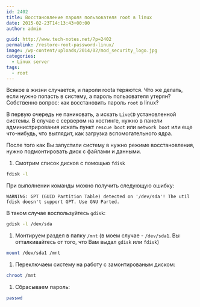 ```yaml
---
id: 2402
title: Восстановление пароля пользователя root в linux
date: 2015-02-23T14:13:43+00:00
author: admin

guid: http://www.tech-notes.net/?p=2402
permalink: /restore-root-password-linux/
image: /wp-content/uploads/2014/02/mod_security_logo.jpg
categories:
  - Linux server
tags:
  - root
---
```

Всякое в жизни случается, и пароли rootа теряются. Что же делать, если нужно попасть в систему, а пароль пользователя утерян?
Собственно вопрос: как восстановить пароль `root` в linux?

В первую очередь не паниковать, а искать `LiveCD` установленной системы. В случае с сервером на хостинге, нужно в панели администрирования искать пункт `rescue boot` или `network boot` или еще что-нибудь, что выглядит, как загрузка вспомогательного ядра.

После того как Вы запустили систему в нужно режиме восстановления, нужно подмонтировать диск с файлами и данными.

1. Смотрим список дисков с помощью `fdisk`
```bash
fdisk -l
```
При выполнении команды можно получить следующую ошибку:
```
WARNING: GPT (GUID Partition Table) detected on '/dev/sda'! The util fdisk doesn't support GPT. Use GNU Parted.
```
В таком случае воспользуйтесь `gdisk`:
```bash
gdisk -l /dev/sda
```
1. Монтируем раздел в папку `/mnt` (в моем случае - `/dev/sda1`. Вы отталкивайтесь от того, что Вам выдал `gdisk` или `fdisk`)
```bash
mount /dev/sda1 /mnt
```
1. Переключаем систему на работу с замонтированым диском:
```bash
chroot /mnt
```
1. Сбрасываем пароль:
```bash
passwd
```
